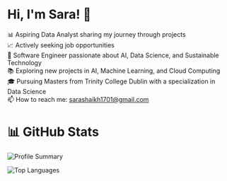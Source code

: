 # Hi, I'm Sara! 👋 

📊 Aspiring Data Analyst sharing my journey through projects <br>
📈 Actively seeking job opportunities <br>
🌱 Software Engineer passionate about AI, Data Science, and Sustainable Technology <br>
📚 Exploring new projects in AI, Machine Learning, and Cloud Computing <br>
🎓 Pursuing Masters from Trinity College Dublin with a specialization in Data Science <br>
📫 How to reach me: [sarashaikh1701@gmail.com](mailto:sarashaikh1701@gmail.com) <br>


# 📊 GitHub Stats


![Profile Summary](https://github-profile-summary-cards.vercel.app/api/cards/profile-details?username=sarashaikh1701&theme=radical)

![Top Languages](https://github-readme-stats.vercel.app/api/top-langs/?username=sarashaikh1701&layout=compact&theme=radical)
